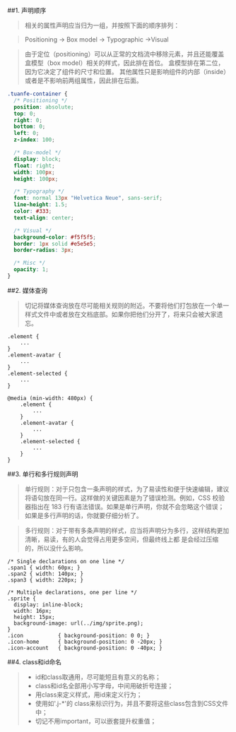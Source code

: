 ##1. 声明顺序
  >相关的属性声明应当归为一组，并按照下面的顺序排列：
  
  >Positioning -> Box model -> Typographic ->Visual
  
  >由于定位（positioning）可以从正常的文档流中移除元素，并且还能覆盖盒模型（box model）相关的样式，因此排在首位。
  盒模型排在第二位，因为它决定了组件的尺寸和位置。
  其他属性只是影响组件的内部（inside）或者是不影响前两组属性，因此排在后面。
  
  ```css
  .tuanfe-container {
    /* Positioning */
    position: absolute;
    top: 0;
    right: 0;
    bottom: 0;
    left: 0;
    z-index: 100;
  
    /* Box-model */
    display: block;
    float: right;
    width: 100px;
    height: 100px;
  
    /* Typography */
    font: normal 13px "Helvetica Neue", sans-serif;
    line-height: 1.5;
    color: #333;
    text-align: center;
  
    /* Visual */
    background-color: #f5f5f5;
    border: 1px solid #e5e5e5;
    border-radius: 3px;
  
    /* Misc */
    opacity: 1;
  }
  ```
  
##2. 媒体查询
  >切记将媒体查询放在尽可能相关规则的附近。不要将他们打包放在一个单一样式文件中或者放在文档底部。如果你把他们分开了，将来只会被大家遗忘。
  
  ```
  .element {
      ... 
  }
  .element-avatar {
      ... 
  }
  .element-selected {
      ... 
  }
  
  @media (min-width: 480px) {
      .element {
          ...
      }
      .element-avatar {
          ...
      }
      .element-selected {
          ... 
      }
  }
  
  ```
  
##3. 单行和多行规则声明
>单行规则：对于只包含一条声明的样式，为了易读性和便于快速编辑，建议将语句放在同一行。这样做的关键因素是为了错误检测。例如，CSS 校验器指出在 183 行有语法错误。如果是单行声明，你就不会忽略这个错误；如果是多行声明的话，你就要仔细分析了。
  
>多行规则：对于带有多条声明的样式，应当将声明分为多行，这样结构更加清晰，易读，有的人会觉得占用更多空间，但最终线上都 是会经过压缩的，所以没什么影响。
  
  ```
  /* Single declarations on one line */
  .span1 { width: 60px; }
  .span2 { width: 140px; }
  .span3 { width: 220px; }
  
  /* Multiple declarations, one per line */
  .sprite {
    display: inline-block;
    width: 16px;
    height: 15px;
    background-image: url(../img/sprite.png);
  }
  .icon           { background-position: 0 0; }
  .icon-home      { background-position: 0 -20px; }
  .icon-account   { background-position: 0 -40px; }
  ```

##4. class和id命名
>* id和class取通用，尽可能短且有意义的名称；
>* class和id名全部用小写字母，中间用破折号连接；
>* 用class来定义样式，用id来定义行为；
>* 使用如'.j-*'的 class来标识行为，并且不要将这些class包含到CSS文件中；
>* 切记不用important，可以嵌套提升权重值；

